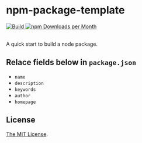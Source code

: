 # npm-package-template

<div>
  <a href="https://travis-ci.org/atomiks/tippyjs">
    <img src="https://img.shields.io/circleci/build/github/amabel/npm-package-template.svg?style=for-the-badge" alt="Build">
  </a>
  <a href="#">
    <img src="https://img.shields.io/npm/v/npm-package-template.svg?style=for-the-badge" alt="npm Downloads per Month">
  <a>
  <br><br>
</div>

A quick start to build a node package.

## Relace fields below in `package.json`

- `name`
- `description`
- `keywords`
- `author`
- `homepage`

## License

[The MIT License](https://github.com/Amabel/npm-package-template/blob/master/LICENSE).
